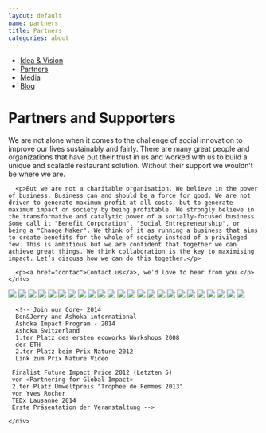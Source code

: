 ```yaml
---
layout: default
name: partners
title: Partners
categories: about
---
```



<div class="container hidden-xs">
  <div class="row">
    <div class="col-xs-12 text-center">
      <ul class="subNavigation">
        <a href="/about"><li>Idea &amp; Vision</li></a>
        <a href="/about/partners"><li class="current">Partners</li></a>
        <a href="/about/media"><li>Media</li></a>
        <a href="/blog"><li>Blog</li></a>
      </ul>
    </div>
  </div>
</div>


<div class="container">
  <div class="row push-top small-push-bottom">
    <div class="col-xs-12 text-center">
      <h1>Partners and Supporters</h1>
    </div>
  </div>

  <div class="row push-bottom">
    <div class="col-xs-12 col-sm-offset-1 col-sm-10 text-center">
      <p>We are not alone when it comes to the challenge of social innovation to improve our lives sustainably and fairly. There are many great people and organizations that have put their trust in us and worked with us to build a unique and scalable restaurant solution. Without their support we wouldn’t be where we are.</p>

      <p>But we are not a charitable organisation. We believe in the power of business. Business can and should be a force for good. We are not driven to generate maximum profit at all costs, but to generate maximum impact on society by being profitable. We strongly believe in the transformative and catalytic power of a socially-focused business. Some call it "Benefit Corporation", "Social Entrepreneurship", or being a "Change Maker". We think of it as running a business that aims to create benefits for the whole of society instead of a privileged few. This is ambitious but we are confident that together we can achieve great things. We think collaboration is the key to maximising impact. Let’s discuss how we can do this together.</p>

      <p><a href="contac">Contact us</a>, we’d love to hear from you.</p>
    </div>
  </div>

  <div class="row push-bottom">
    <div class="col-xs-12 text-center">
      <img src="/img/partners/nw.svg" data-toggle="popover" data-placement="top" data-content="Fachhochschule Norwestschweiz – Unterstützung über 10.000 CHF für die Programmierung des CO2-Rechners und dessen Bereitstellung als Bildungstool.">
      <img src="/img/partners/unisg.svg" data-toggle="popover" data-placement="top" data-content="Unterstützung in der Marktrecherche und Businessmodelentwicklung">
      <img src="/img/partners/unizh.svg" data-toggle="popover" data-placement="top" data-content="Department of Informatics – Informatics and Sustainability Research –
Gemeinsame Projektarbeit für CarbonFoodPrint gefördert durch die Gebert Rüf Stiftung.">
      <img src="/img/partners/zhaw.svg"  data-toggle="popover" data-placement="top" data-content="Institut für Umwelt und Natürliche Ressourcen der Zürcher Hochschule für Angewandte Wissenschaften (ZHAW) - Gemeinsame Projektarbeit für CarbonFoodPrint gefördert durch die Gebert Rüf Stiftung.">
      <img src="/img/partners/engagement.svg"  data-toggle="popover" data-placement="top" data-content="Migros Engagement Fond Projekte zu Bio und Gesundheit.">
      <img src="/img/partners/axa.svg"  data-toggle="popover" data-placement="top" data-content="Axa Innovation Award - 5ter Platz 2013">
      <img src="/img/partners/climatekic.svg"  data-toggle="popover" data-placement="top" data-content="Climate-KIC – Unterstützung durch Schulungen von Steve Blank und Ken Morse Schulungen finanziert sowie direktes Coaching von Climate-KIC. 70.000 CHF Unterstützung im Rahmen der I4C Stage 2 und 3 Förderung.">
      <img src="/img/partners/impacthub.svg" data-toggle="popover" data-placement="top" data-content="Impact HUB Zürich – Unterstützung, Begleitung und Coaching im Rahmen des HUB Fellowship für Biodiversität und Ressourceneffizienz des WWF Schweiz. Direkte Sachwärte in 30.000CHF Förderung und eine Hub Unlimited Mitgliedschaft für ein Jahr. (März 2012 bis März 2013)">
      <img src="/img/partners/klimastiftung.svg" data-toggle="popover" data-placement="top" data-content="Klimastiftung – Förderungsbetrag von 20.000CHF für Webseite und CO2-Rechner. Unterstützung in der Pressearbeit.">
      <img src="/img/partners/kti.svg" data-toggle="popover" data-placement="top" data-content="Kommission für Technologie und Innovation der Schweiz – CTI Start-Up Label Phase 3 (2014) und KTI Projekt Förderung von CHF 325'000">
      <img src="/img/partners/socialimpact.svg" data-toggle="popover" data-placement="top" data-content="1 HUB unlimited Membership für 4 Monate, 20h Coaching und SAP Mentoring.">
      <img src="/img/partners/spinoff.svg" data-toggle="popover" data-placement="top" data-content="ETH Zürich – Umsetzung und Unterstützung einer Vielzahl von Projekten: Erster Preis beim ersten ecoworks Workshop Umsetzung unseres Pilot Projektes «weniger CO2, 100% Geschmack» mit ETH und der SV Group im Physikrestaurant Science City in 2009. Während 3 Wochen wurden klimafreundliche Menüs angeboten sowie die Gäste informiert. Teilnahme am IARU Workshop in Kopenhagen beim COP15; Treffen mit Al Gore und Yann Arthus-Bertrand. Podiumsdiskussion mit Kofi Annan bei der Richard R. Ernst Lecture 2011 an der ETH. Mehrmalige Teilnahme beim Herbst und Frühlingsmarkt, sowie Treffpunkt Science City mit einem Infostand.">
      <img src="/img/partners/venturekick.svg" data-toggle="popover" data-placement="top" data-content="Venture Kick Stage 1 Finanzierung von 10.000CHF im Januar 2012. Schulung und Coaching im Rahmen von ventureplan und dem Kickerscamp.">
      <img src="/img/partners/wwf.svg" data-toggle="popover" data-placement="top" data-content="WWF Schweiz – Finanzielle Unterstützung und Coaching im Rahmen des HUB Fellowship für Biodiversität und Ressourceneffizienz. Direkte Sachwerte in CHF 30.000 Förderung und eine Hub Unlimited Mitgliedschaft für ein Jahr. (März 2012)">
      <img src="/img/partners/maxhavelar.svg" data-toggle="popover" data-placement="top" data-content="Gemeinsame Kampagne – «Esse Fair und Klimafreundlich» mit der Hoteleriesuisse.">
      <img src="/img/partners/usitawi.svg" data-toggle="popover" data-placement="top" data-content="Usitawi Network – Förderungsbetrag von 4000CHF zum Aufbau unserer Webseite.">
      <img src="/img/partners/equitable.svg" data-toggle="popover" data-placement="top" data-content="Klimafreundliche Menus für den nachhaltig orientierten Gast im Sankt Meinrad.">
      <img src="/img/partners/ernstgoehner.svg" data-toggle="popover" data-placement="top" data-content="Ernst Göhner Stiftung – Förderungsbetrag von 20.000CHF für Webseite und CO2-Rechner.">
      <img src="/img/partners/gdi.svg" data-toggle="popover" data-placement="top" data-content="Beste Innovation 2012 beim Innovation4Motivation.">
      <img src="/img/partners/gebert.svg" data-toggle="popover" data-placement="top" data-content="Gebert Rüf Stiftung – Förderungsbetrag von 200.000CHF für das Projekt CarbonFoodPrint mit der UZH und ZHAW.">
	  <img src="/img/partners/bluelion.svg" data-toggle="popover" data-placement="top" data-content="Der BlueLion Inkubator bietet uns Arbeitsplätze, inklusive Coaching und Zugang zu Sitzungszimmern.">
      <img src="/img/partners/insead.svg" data-toggle="popover" data-placement="top" data-content="Unterstützung in der Businessmodel Entwicklung über den Social Impact Catalyst">
      <img src="/img/partners/seif.svg" data-toggle="popover" data-placement="top" data-content="Social Entrepreneurship Initiative und Foundation
 – SEF Award Spezialpreis Soziale Innovation 10.000CHF gesponsort von Ernst&Young. (Juli 2012)">
      <img src="/img/partners/stadtzh.svg" data-toggle="popover" data-placement="top" data-content="Stadt Zürich GUD – Gemeinsame Realisierung des Pilotprojekt Menu Plus. Während 11 Wochen konnten wir klimafreundliche Menüs den Gästen anbieten.">


	  <!-- Join our Core- 2014
	  Ben&Jerry and Ashoka international
	  Ashoka Impact Program - 2014
	  Ashoka Switzerland
	  1.ter Platz des ersten ecoworks Workshops 2008
	  der ETH
	  2.ter Platz beim Prix Nature 2012
	  Link zum Prix Nature Video

	 Finalist Future Impact Price 2012 (Letzten 5)
	 von «Partnering for Global Impact»
	 2.ter Platz Umweltpreis "Trophee de Femmes 2013"
	 von Yves Rocher
	 TEDx Lausanne 2014
	 Erste Präsentation der Veranstaltung -->

    </div>
  </div>

</div>



<script src="https://ajax.googleapis.com/ajax/libs/jquery/1.11.3/jquery.min.js"></script>
<script src="/js/jquery.magnific-popup.min.js"></script>
<script src="/js/jquery.royalslider.min.js"></script>
<script src="/js/bootstrap.min.js"></script>
<script src="/js/icheck.min.js"></script>
<script src="/js/script.js"></script>

<script>
$('img').popover({ trigger: "hover" });
</script>
